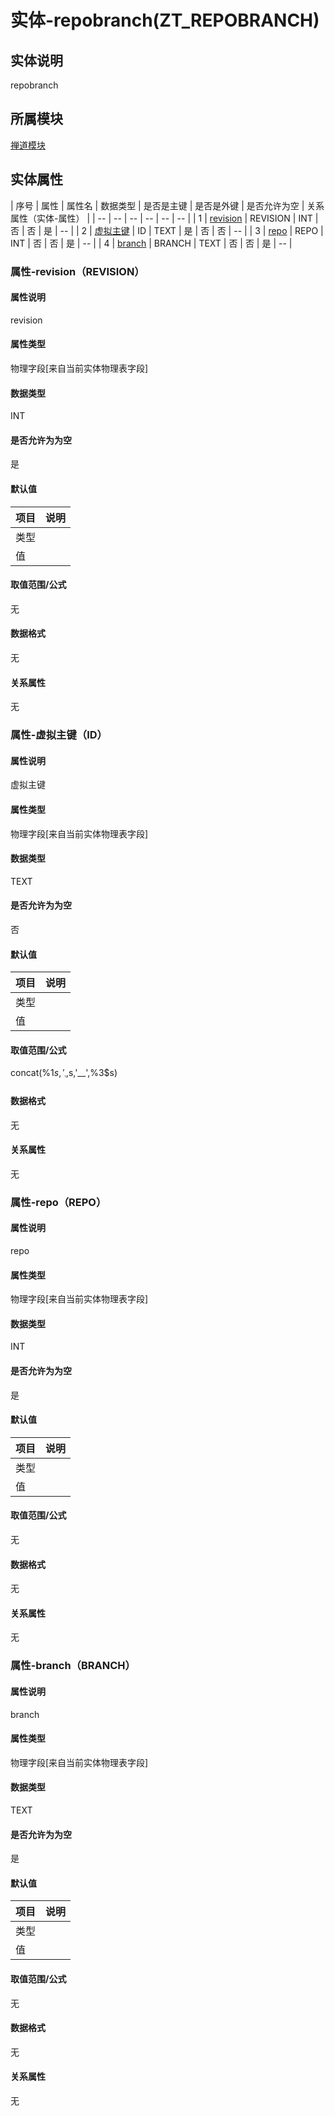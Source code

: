 # 实体-repobranch(ZT_REPOBRANCH)
## 实体说明
repobranch

## 所属模块
[禅道模块](../zentao)

## 实体属性
| 序号 | 属性 | 属性名 | 数据类型 | 是否是主键 | 是否是外键 | 是否允许为空 | 关系属性（实体-属性） |
| -- | -- | -- | -- | -- | -- |
| 1 | [revision](#属性-revision（REVISION）) | REVISION | INT | 否 | 否 | 是 | -- |
| 2 | [虚拟主键](#属性-虚拟主键（ID）) | ID | TEXT | 是 | 否 | 否 | -- |
| 3 | [repo](#属性-repo（REPO）) | REPO | INT | 否 | 否 | 是 | -- |
| 4 | [branch](#属性-branch（BRANCH）) | BRANCH | TEXT | 否 | 否 | 是 | -- |

### 属性-revision（REVISION）
#### 属性说明
revision
#### 属性类型
物理字段[来自当前实体物理表字段]


#### 数据类型
INT

#### 是否允许为为空
是

#### 默认值
| 项目 | 说明 |
| -- | -- |
| 类型 |  |
| 值 |  |

#### 取值范围/公式
无

#### 数据格式
无

#### 关系属性
无

### 属性-虚拟主键（ID）
#### 属性说明
虚拟主键
#### 属性类型
物理字段[来自当前实体物理表字段]


#### 数据类型
TEXT

#### 是否允许为为空
否

#### 默认值
| 项目 | 说明 |
| -- | -- |
| 类型 |  |
| 值 |  |

#### 取值范围/公式
concat(%1$s,'__',%2$s,'__',%3$s)

#### 数据格式
无

#### 关系属性
无

### 属性-repo（REPO）
#### 属性说明
repo
#### 属性类型
物理字段[来自当前实体物理表字段]


#### 数据类型
INT

#### 是否允许为为空
是

#### 默认值
| 项目 | 说明 |
| -- | -- |
| 类型 |  |
| 值 |  |

#### 取值范围/公式
无

#### 数据格式
无

#### 关系属性
无

### 属性-branch（BRANCH）
#### 属性说明
branch
#### 属性类型
物理字段[来自当前实体物理表字段]


#### 数据类型
TEXT

#### 是否允许为为空
是

#### 默认值
| 项目 | 说明 |
| -- | -- |
| 类型 |  |
| 值 |  |

#### 取值范围/公式
无

#### 数据格式
无

#### 关系属性
无

